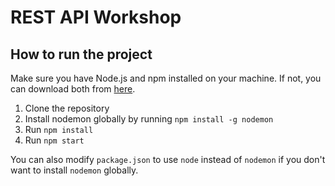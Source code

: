# REST API Workshop

## How to run the project

Make sure you have Node.js and npm installed on your machine. If not, you can download both from [here](https://nodejs.org/en/download/).

1. Clone the repository
2. Install nodemon globally by running `npm install -g nodemon`
3. Run `npm install`
4. Run `npm start`

You can also modify `package.json` to use `node` instead of `nodemon` if you don't want to install `nodemon` globally.


